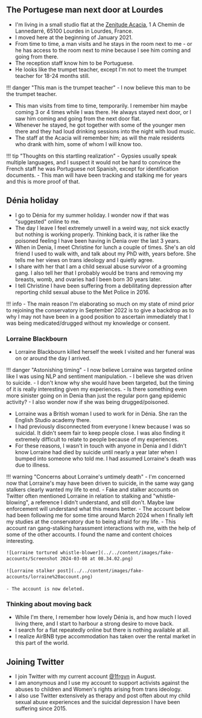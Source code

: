 ## The Portugese man next door at Lourdes

- I'm living in a small studio flat at the [Zenitude Acacia](https://www.zenitude-hotel-residences.com/fr_FR/residence/lourdes/121), 1 A Chemin de Lannedarré, 65100 Lourdes in Lourdes, France.
- I moved here at the beginning of January 2021.
- From time to time, a man visits and he stays in the room next to me - or he has access to the room next to mine because I see him coming and going from there.
- The reception staff know him to be Portuguese. 
- He looks like the trumpet teacher, except I'm not to meet the trumpet teacher for 18-24 months still.

!!! danger "This man is the trumpet teacher"
    - I now believe this man to be the trumpet teacher.

- This man visits from time to time, temporarily. I remember him maybe coming 3 or 4 times while I was there. He always stayed next door, or I saw him coming and going from the next door flat.
- Whenever he stayed, he got together with some of the younger men there and they had loud drinking sessions into the night with loud music.
- The staff at the Acacia will remember him; as will the male residents who drank with him, some of whom I will know too.

!!! tip "Thoughts on this startling realization"
    - Gypsies usually speak multiple languages, and I suspect it would not be hard to convince the French staff he was Portuguese not Spanish, except for identification documents.
    - This man will have been tracking and stalking me for years and this is more proof of that.

## Dénia holiday

- I go to Dénia for my summer holiday. I wonder now if that was "suggested" online to me.
- The day I leave I feel extremely unwell in a weird way, not sick exactly but nothing is working properly. Thinking back, it is rather like the poisoned feeling I have been having in Denia over the last 3 years.
- When in Denia, I meet Christine for lunch a couple of times. She's an old friend I used to walk with, and talk about my PhD with, years before. She tells me her views on trans ideology and I quietly agree.
- I share with her that I am a child sexual abuse survivor of a grooming gang. I also tell her that I probably would be trans and removing my breasts, womb, and ovaries had I been born 30 years later.
- I tell Christine I have been suffering from a debilitating depression after reporting child sexual abuse to the Met Police in 2016.

!!! info
    - The main reason I'm elaborating so much on my state of mind prior to rejoining the conservatory in September 2022 is to give a backdrop as to why I may not have been in a good position to ascertain immediately that I was being medicated/drugged without my knowledge or consent.

### Lorraine Blackbourn 

- Lorraine Blackbourn killed herself the week I visited and her funeral was on or around the day I arrived. 

!!! danger "Astonishing timing"
    - I now believe Lorraine was targeted online like I was using NLP and sentiment manipulation.
    - I believe she was driven to suicide.
    - I don't know why she would have been targeted, but the timing of it is really interesting given my experiences. 
    - Is there something even more sinister going on in Denia than just the regular porn gang epidemic activity?
    - I also wonder now if she was being drugged/poisoned.

- Lorraine was a British woman I used to work for in Dénia. She ran the English Studio academy there. 
- I had previously disconnected from everyone I knew because I was so suicidal. It didn't seem fair to keep people close. I was also finding it extremely difficult to relate to people because of my experiences.
- For these reasons, I wasn't in touch with anyone in Denia and I didn't know Lorraine had died by suicide until nearly a year later when I bumped into someone who told me. I had assumed Lorraine's death was due to illness.

!!! warning "Concerns about Lorraine's untimely death"
    - I'm concerned now that Lorraine's may have been driven to suicide, in the same way gang stalkers clearly wanted my life to end.
    - Fake and stalker accounts on Twitter often mentioned Lorraine in relation to stalking and "whistle-blowing", a reference I didn't understand, and still don't. Maybe law enforcement will understand what this means better.
    - The account below had been following me for some time around March 2024 when I finally left my studies at the conservatory due to being afraid for my life.
    - This account ran gang-stalking harassment interactions with me, with the help of some of the other accounts. I found the name and content choices interesting.

    ![Lorraine tortured whistle-blower](../../content/images/fake-accounts/Screenshot 2024-03-08 at 08.34.02.png)

    ![Lorraine stalker post](../../content/images/fake-accounts/lorraine%20account.png)

    - The account is now deleted.

### Thinking about moving back

- While I'm there, I remember how lovely Dénia is, and how much I loved living there, and I start to harbour a strong desire to move back.
- I search for a flat repeatedly online but there is nothing available at all.
- I realize AirBNB type accommodation has taken over the rental market in this part of the world.

## Joining Twitter

- I join Twitter with my current account [@1frgvn](https://x.com/1FRGVN) in August.
- I am anonymous and I use my account to support activists against the abuses to children and Women's rights arising from trans ideology. 
- I also use Twitter extensively as therapy and post often about my child sexual abuse experiences and the suicidal depression I have been suffering since 2015.
